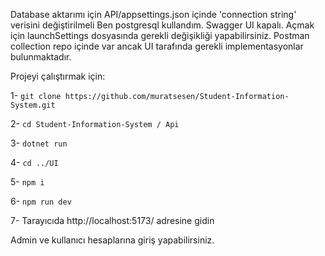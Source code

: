 Database aktarımı için API/appsettings.json içinde 'connection string' verisini değiştirilmeli
Ben postgresql kullandım. 
Swagger UI kapalı. Açmak için launchSettings dosyasında gerekli değişikliği yapabilirsiniz.
Postman collection repo içinde var ancak UI tarafında gerekli implementasyonlar bulunmaktadır.

Projeyi çalıştırmak için:

1- ``git clone https://github.com/muratsesen/Student-Information-System.git``

2-  ``cd Student-Information-System / Api``

3- ``dotnet run``

4- ``cd ../UI``

5- ``npm i``

6- ``npm run dev``

7- Tarayıcıda http://localhost:5173/ adresine gidin

Admin ve kullanıcı hesaplarına giriş yapabilirsiniz.